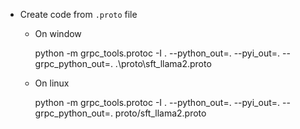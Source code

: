 - Create code from `.proto` file
   
   - On window
   
      python -m grpc_tools.protoc -I . --python_out=. --pyi_out=. --grpc_python_out=. .\proto\sft_llama2.proto
   
   - On linux
   
      python -m grpc_tools.protoc -I . --python_out=. --pyi_out=. --grpc_python_out=. proto/sft_llama2.proto

